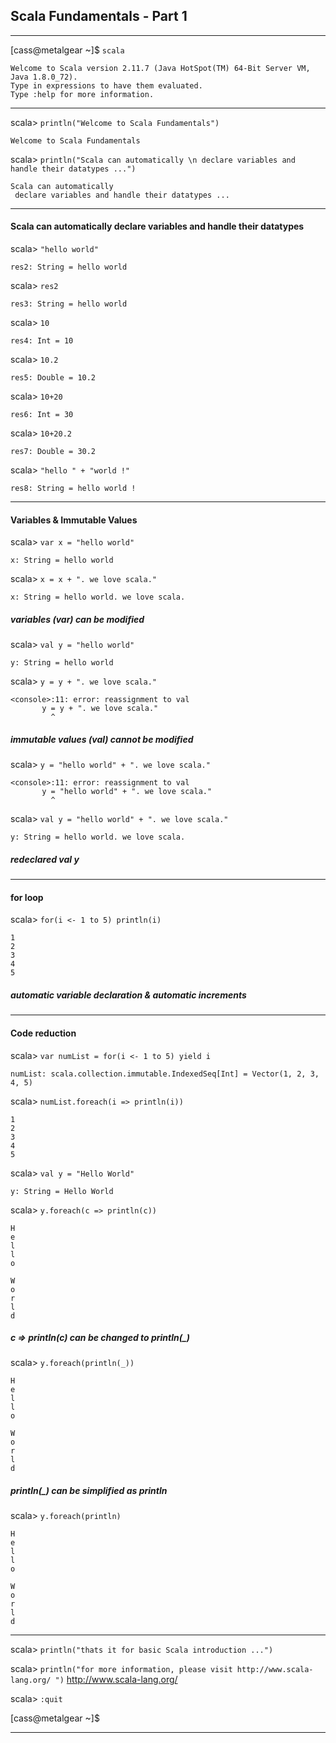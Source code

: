 ## Scala Fundamentals - Part 1

---

[cass@metalgear ~]$ `scala`

```
Welcome to Scala version 2.11.7 (Java HotSpot(TM) 64-Bit Server VM, Java 1.8.0_72).
Type in expressions to have them evaluated.
Type :help for more information.
```

---

scala> `println("Welcome to Scala Fundamentals")`

`Welcome to Scala Fundamentals`

scala> `println("Scala can automatically \n declare variables and handle their datatypes ...")`

```
Scala can automatically
 declare variables and handle their datatypes ...
```

---

#### Scala can automatically declare variables and handle their datatypes

scala> `"hello world"`

`res2: String = hello world`

scala> `res2`

`res3: String = hello world`

scala> `10`

`res4: Int = 10`

scala> `10.2`

`res5: Double = 10.2`

scala> `10+20`

`res6: Int = 30`

scala> `10+20.2`

`res7: Double = 30.2`

scala> `"hello " + "world !"`

`res8: String = hello world !`

---

#### Variables & Immutable Values

scala> `var x = "hello world"`

`x: String = hello world`

scala> `x = x + ". we love scala."`

`x: String = hello world. we love scala.`

##### variables (var) can be modified

scala> `val y = "hello world"`

`y: String = hello world`

scala> `y = y + ". we love scala."`

```
<console>:11: error: reassignment to val
       y = y + ". we love scala."
         ^
```

##### immutable values (val) cannot be modified

scala> `y = "hello world" + ". we love scala."`

```
<console>:11: error: reassignment to val
       y = "hello world" + ". we love scala."
         ^
```

scala> `val y = "hello world" + ". we love scala."`

`y: String = hello world. we love scala.`

##### redeclared val y

---

#### for loop

scala> `for(i <- 1 to 5) println(i)`

```
1
2
3
4
5
```

##### automatic variable declaration & automatic increments

---

#### Code reduction

scala> `var numList = for(i <- 1 to 5) yield i`

`numList: scala.collection.immutable.IndexedSeq[Int] = Vector(1, 2, 3, 4, 5)`

scala> `numList.foreach(i => println(i))`

```
1
2
3
4
5
```

scala> `val y = "Hello World"`

`y: String = Hello World`

scala> `y.foreach(c => println(c))`

```
H
e
l
l
o

W
o
r
l
d
```

##### c => println(c) can be changed to println(_)

scala> `y.foreach(println(_))`

```
H
e
l
l
o

W
o
r
l
d
```

##### println(_) can be simplified as println

scala> `y.foreach(println)`

```
H
e
l
l
o

W
o
r
l
d
```

---

scala> `println("thats it for basic Scala introduction ...")`

scala> `println("for more information, please visit http://www.scala-lang.org/ ")`
http://www.scala-lang.org/

scala> `:quit`

[cass@metalgear ~]$

---
